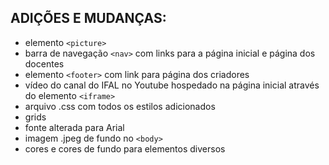 ## ADIÇÕES E MUDANÇAS: 

* elemento `<picture>`
* barra de navegação `<nav>` com links para a página inicial e página dos docentes
* elemento `<footer>` com link para página dos criadores 
* vídeo do canal do IFAL no Youtube hospedado na página inicial através do elemento `<iframe>`
* arquivo .css com todos os estilos adicionados
* grids
* fonte alterada para Arial
* imagem .jpeg de fundo no `<body>`
* cores e cores de fundo para elementos diversos
